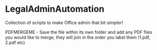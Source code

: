 # LegalAdminAutomation
Collection of scripts to make Office admin that bit simpler!

PDFMERGEME - Save the file within its own folder and add any PDF files you would like to merge, they will join in the order you label them (1.pdf, 2.pdf etc)

